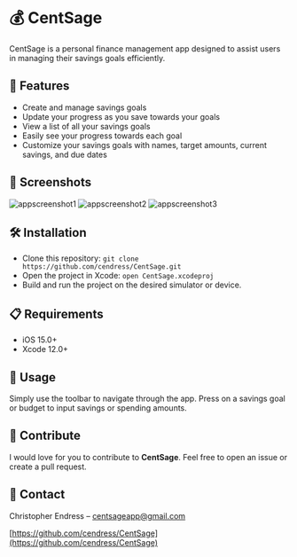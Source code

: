 # 💰 CentSage

CentSage is a personal finance management app designed to assist users in managing their savings goals efficiently.

## 🚀 Features

- Create and manage savings goals
- Update your progress as you save towards your goals
- View a list of all your savings goals
- Easily see your progress towards each goal
- Customize your savings goals with names, target amounts, current savings, and due dates

## 📸 Screenshots

![appscreenshot1](https://github.com/cendress/CentSage/assets/95492688/646d99af-fb9b-405d-91a1-51ada27f946c)
![appscreenshot2](https://github.com/cendress/CentSage/assets/95492688/b57201c7-2707-42d0-aba1-c0da8bba69e8)
![appscreenshot3](https://github.com/cendress/CentSage/assets/95492688/782e3de4-aa5c-4de5-ab72-db8fa9935d77)

## 🛠 Installation

- Clone this repository: `git clone https://github.com/cendress/CentSage.git`
- Open the project in Xcode: `open CentSage.xcodeproj`
- Build and run the project on the desired simulator or device.

## 📋 Requirements

- iOS 15.0+
- Xcode 12.0+

## 🎉 Usage

Simply use the toolbar to navigate through the app. Press on a savings goal or budget to input savings or spending amounts.

## 👥 Contribute

I would love for you to contribute to **CentSage**. Feel free to open an issue or create a pull request.

## 📧 Contact

Christopher Endress – [centsageapp@gmail.com](mailto:centsageapp@gmail.com)

[https://github.com/cendress/CentSage](https://github.com/cendress/CentSage)


